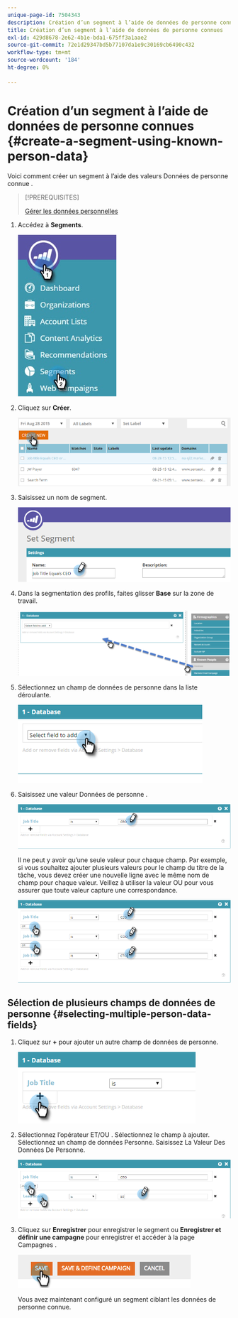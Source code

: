 ```yaml
---
unique-page-id: 7504343
description: Création d’un segment à l’aide de données de personne connue - Documents Marketo - Documentation du produit
title: Création d’un segment à l’aide de données de personne connues
exl-id: 429d8678-2e62-4b1e-bda1-675ff3a1aae2
source-git-commit: 72e1d29347bd5b77107da1e9c30169cb6490c432
workflow-type: tm+mt
source-wordcount: '184'
ht-degree: 0%

---
```


# Création d’un segment à l’aide de données de personne connues {#create-a-segment-using-known-person-data}

Voici comment créer un segment à l’aide des valeurs Données de personne connue .

>[!PREREQUISITES]
>
>[Gérer les données personnelles](/help/marketo/product-docs/web-personalization/using-web-segments/manage-person-data.md)

1. Accédez à **Segments**.

   ![](assets/new-dropdown-segments-hand-2.jpg)

1. Cliquez sur **Créer**.

   ![](assets/image2015-8-28-13-3a19-3a59.png)

1. Saisissez un nom de segment.

   ![](assets/image2015-8-28-13-3a2-3a59.png)

1. Dans la segmentation des profils, faites glisser **Base** sur la zone de travail.

   ![](assets/four-1.png)

1. Sélectionnez un champ de données de personne dans la liste déroulante.

   ![](assets/five-1.png)

1. Saisissez une valeur Données de personne .

   ![](assets/six.png)

   Il ne peut y avoir qu’une seule valeur pour chaque champ. Par exemple, si vous souhaitez ajouter plusieurs valeurs pour le champ du titre de la tâche, vous devez créer une nouvelle ligne avec le même nom de champ pour chaque valeur. Veillez à utiliser la valeur OU pour vous assurer que toute valeur capture une correspondance.

   ![](assets/seven-1.png)

## Sélection de plusieurs champs de données de personne {#selecting-multiple-person-data-fields}

1. Cliquez sur **+** pour ajouter un autre champ de données de personne.

   ![](assets/eight.png)

1. Sélectionnez l’opérateur ET/OU . Sélectionnez le champ à ajouter. Sélectionnez un champ de données Personne. Saisissez La Valeur Des Données De Personne.

   ![](assets/nine.png)

1. Cliquez sur **Enregistrer** pour enregistrer le segment ou **Enregistrer et définir une campagne** pour enregistrer et accéder à la page Campagnes .

   ![](assets/image2014-11-19-19-3a48-3a20-1.png)

   Vous avez maintenant configuré un segment ciblant les données de personne connue.
